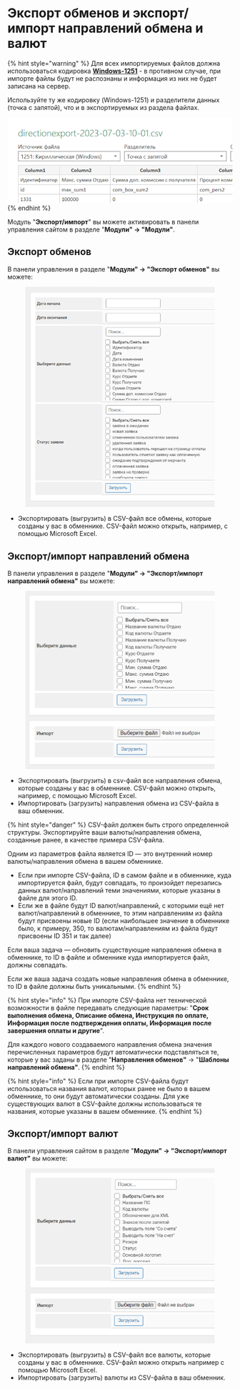 # Экспорт обменов и экспорт/импорт направлений обмена и валют

{% hint style="warning" %}
Для всех импортируемых файлов должна использоваться кодировка [**Windows-1251**](https://ru.wikipedia.org/wiki/Windows-1251) - в противном случае, при импорте файлы будут не распознаны и информация из них не будет записана на сервер.

Используйте ту же кодировку (Windows-1251) и разделители данных (точка с запятой), что и в экспортируемых из раздела файлах.

<img src="../../.gitbook/assets/image (898).png" alt="" data-size="original">
{% endhint %}

Модуль "**Экспорт/импорт**" вы можете активировать в панели управления сайтом в разделе "**Модули" → "Модули"**.

## Экспорт обменов

В панели управления в разделе "**Модули" → "Экспорт обменов"** вы можете:

<figure><img src="../../.gitbook/assets/image (1120).png" alt=""><figcaption></figcaption></figure>

* Экспортировать (выгрузить) в CSV-файл все обмены, которые созданы у вас в обменнике. CSV-файл можно открыть, например, с помощью Microsoft Excel.

## **Экспорт/импорт направлений обмена**

В панели управления в разделе "**Модули" → "Экспорт/импорт направлений обмена"** вы можете:

<figure><img src="../../.gitbook/assets/image (1061).png" alt=""><figcaption></figcaption></figure>

* Экспортировать (выгрузить) в csv-файл все направления обмена, которые созданы у вас в обменнике. CSV-файл можно открыть, например, с помощью Microsoft Excel.
* Импортировать (загрузить) направления обмена из CSV-файла в ваш обменник.&#x20;

{% hint style="danger" %}
CSV-файл должен быть строго определенной структуры. Экспортируйте ваши валюты/направления обмена, созданные ранее, в качестве примера CSV-файла.

Одним из параметров файла является ID — это внутренний номер валюты/направления обмена в вашем обменнике.

* Если при импорте CSV-файла, ID в самом файле и в обменнике, куда импортируется файл, будут совпадать, то произойдет перезапись данных валют/направлений теми значениями, которые указаны в файле для этого ID.
* Если же в файле будут ID валют/направлений, с которыми ещё нет валют/направлений в обменнике, то этим направлениям из файла будут присвоены новые ID (если наибольшее значение в обменнике было, к примеру, 350, то валютам/направлениям из файла будут присвоены ID 351 и так далее)

Если ваша задача — обновить существующие направления обмена в обменнике, то ID в файле и обменнике куда импортируется файл, должны совпадать.

Если же ваша задача создать новые направления обмена в обменнике, то ID в файле должны быть уникальными.
{% endhint %}

{% hint style="info" %}
При импорте CSV-файла нет технической возможности в файле передавать следующие параметры: "**Срок выполнения обмена, Описание обмена, Инструкция по оплате, Информация после подтверждения оплаты, Информация после завершения оплаты и другие**".

Для каждого нового создаваемого направления обмена значения перечисленных параметров будут автоматически подставляться те, которые у вас заданы в разделе "**Направления обменов"** → "**Шаблоны направлений обмена"**.
{% endhint %}

{% hint style="info" %}
Если при импорте CSV-файла будут использоваться названия валют, которых ранее не было в вашем обменнике, то они будут автоматически созданы. Для уже существующих валют в CSV-файле должны использоваться те названия, которые указаны в вашем обменнике.
{% endhint %}

## **Экспорт/импорт валют**

В панели управления сайтом в разделе "**Модули" → "Экспорт/импорт валют"** вы можете:

<figure><img src="../../.gitbook/assets/image (1027).png" alt=""><figcaption></figcaption></figure>

* Экспортировать (выгрузить) в CSV-файл все валюты, которые созданы у вас в обменнике. CSV-файл можно открыть например с помощью Microsoft Excel.
* Импортировать (загрузить) валюты из CSV-файла в ваш обменник.

